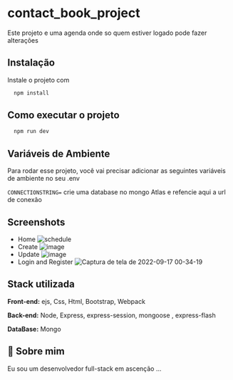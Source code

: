 
# contact_book_project

Este projeto e uma agenda onde so quem estiver logado pode fazer alterações



## Instalação

Instale  o projeto com

```bash
  npm install 
```
## Como executar o projeto

```bash
  npm run dev
```
## Variáveis de Ambiente

Para rodar esse projeto, você vai precisar adicionar as seguintes variáveis de ambiente no seu .env


`CONNECTIONSTRING=` crie uma database no mongo Atlas e refencie aqui a  url de conexão


## Screenshots

- Home
![schedule](https://user-images.githubusercontent.com/62305370/190837588-4cb00c95-5214-4b4a-9cb7-dc1a8d4c7ad2.png)
- Create 
![image](https://user-images.githubusercontent.com/62305370/190837700-2fdcece5-6d95-4dff-84a6-5e09d5a89a79.png)
- Update
![image](https://user-images.githubusercontent.com/62305370/190837746-1d767270-22df-4d38-aa76-fafb3e983c81.png)
- Login and Register
![Captura de tela de 2022-09-17 00-34-19](https://user-images.githubusercontent.com/62305370/190839020-0de3d336-c242-4d28-95e2-e767625c535d.png)

## Stack utilizada

**Front-end:** ejs, Css, Html, Bootstrap, Webpack

**Back-end:** Node, Express, express-session, mongoose , express-flash

**DataBase:** Mongo 

## 🚀 Sobre mim
Eu sou um desenvolvedor full-stack em ascenção ... 

